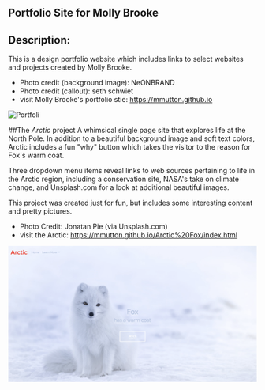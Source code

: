 ## Portfolio Site for Molly Brooke

## Description:

This is a design portfolio website which includes links to select websites and projects created by Molly Brooke.  
 
* Photo credit (background image): NeONBRAND
* Photo credit (callout): seth schwiet
* visit Molly Brooke's portfolio stie: https://mmutton.github.io

![Portfoli](/img/PortfolioSite_Screenshot.png)

##The *Arctic* project 
A whimsical single page site that explores life at the North Pole.
In addition to a beautiful background image and soft text colors, Arctic includes a fun "why" button which takes the visitor to the reason for Fox's warm coat.

Three dropdown menu items reveal links to web sources pertaining to life in the Arctic region, including a conservation site, NASA's take on climate change, and Unsplash.com for a look at additional beautiful images.

This project was created just for fun, but includes some interesting content and pretty pictures.

* Photo Credit: Jonatan Pie (via Unsplash.com)
* visit the Arctic: https://mmutton.github.io/Arctic%20Fox/index.html 

![Arctic](/img/ArcticFoxScreenshot.png)
